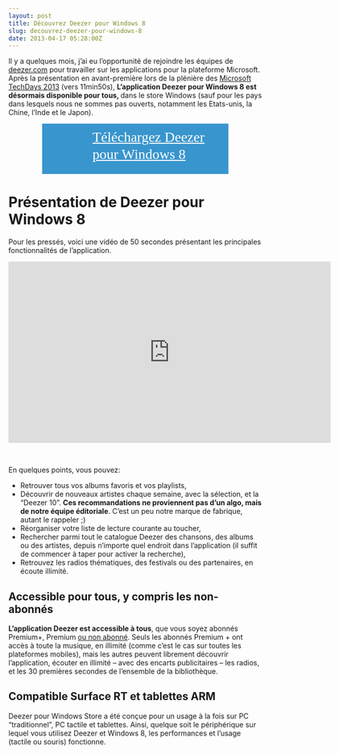 ```yaml
---
layout: post
title: Découvrez Deezer pour Windows 8
slug: decouvrez-deezer-pour-windows-8
date: 2013-04-17 05:28:00Z
---
```


<p>Il y a quelques mois, j’ai eu l’opportunité de rejoindre les équipes de <a href="http://www.deezer.com">deezer.com</a> pour travailler sur les applications pour la plateforme Microsoft. Après la présentation en avant-première lors de la plénière des <a href="http://www.microsoft.com/france/mstechdays/programmes/2013/fiche-session.aspx?ID=9186cac5-4046-4ace-adf0-ed914059ca9c">Microsoft TechDays 2013</a> (vers 11min50s), <strong>L’application Deezer pour Windows 8 est désormais disponible pour tous, </strong>dans le store Windows (sauf pour les pays dans lesquels nous ne sommes pas ouverts, notamment les Etats-unis, la Chine, l’Inde et le Japon).</p> <p style="font-size: 21pt; height: 90px; font-family: segoe ui semilight; background: url(http://download.maneu.net/maneunet/blog/win8logo.png) #3995cd no-repeat 15px 10px; color: white; padding-bottom: 0px; padding-top: 10px; padding-left: 100px; margin: auto; line-height: 25pt; padding-right: 20px; width: 250px"><a style="color: white" href="http://maneu.net/deezerw8" target="_blank">Téléchargez Deezer pour Windows 8</a></p> <h1></h1> <h1>Présentation de Deezer pour Windows 8</h1> <p>Pour les pressés, voici une vidéo de 50 secondes présentant les principales fonctionnalités de l’application. </p><iframe height="360" src="http://www.youtube.com/embed/wOBHIJ6FH_U?feature=player_detailpage" frameborder="0" width="640" allowfullscreen></iframe> <p> </p> <p>En quelques points, vous pouvez: </p> <ul> <li>Retrouver tous vos albums favoris et vos playlists,  <li>Découvrir de nouveaux artistes chaque semaine, avec la sélection, et la “Deezer 10”. <strong>Ces recommandations ne proviennent pas d’un algo, mais de notre équipe éditoriale</strong>. C’est un peu notre marque de fabrique, autant le rappeler ;)  <li>Réorganiser votre liste de lecture courante au toucher,  <li>Rechercher parmi tout le catalogue Deezer des chansons, des albums ou des artistes, depuis n’importe quel endroit dans l’application (il suffit de commencer à taper pour activer la recherche),  <li>Retrouvez les radios thématiques, des festivals ou des partenaires, en écoute illimité.</li></ul> <h2></h2> <h2>Accessible pour tous, y compris les non-abonnés</h2> <p><strong>L’application Deezer est accessible à tous</strong>, que vous soyez abonnés Premium+, Premium <u>ou non abonné</u>. Seuls les abonnés Premium + ont accès à toute la musique, en illimité (comme c’est le cas sur toutes les plateformes mobiles), mais les autres peuvent librement découvrir l’application, écouter en illimité – avec des encarts publicitaires – les radios, et les 30 premières secondes de l’ensemble de la bibliothèque.</p> <h2>Compatible Surface RT et tablettes ARM</h2> <p> <p>Deezer pour Windows Store a été conçue pour un usage à la fois sur PC “traditionnel”, PC tactile et tablettes. Ainsi, quelque soit le périphérique sur lequel vous utilisez Deezer et Windows 8, les performances et l’usage (tactile ou souris) fonctionne. </p>
